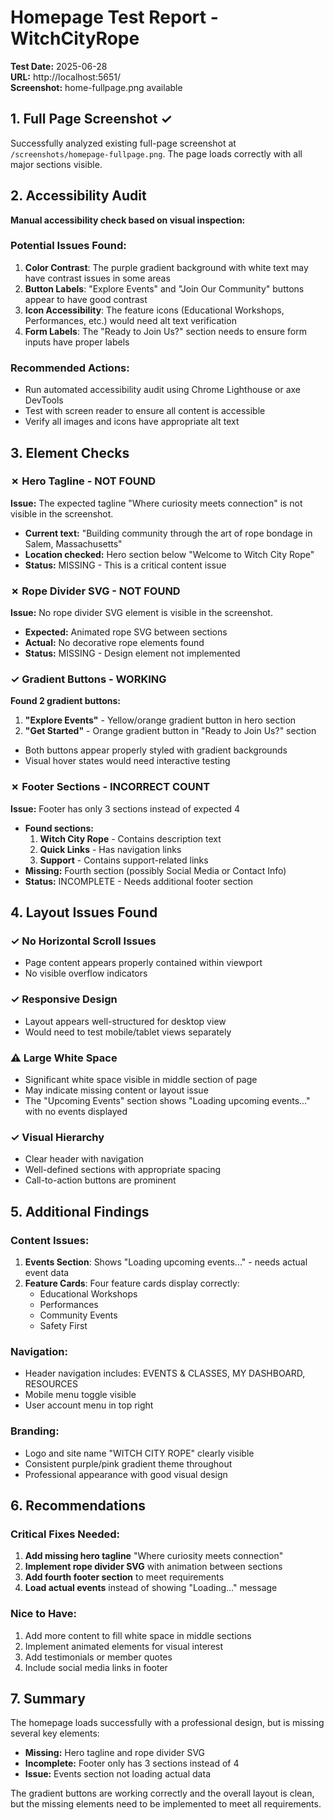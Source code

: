 # Homepage Test Report - WitchCityRope

**Test Date:** 2025-06-28  
**URL:** http://localhost:5651/  
**Screenshot:** home-fullpage.png available

## 1. Full Page Screenshot ✓

Successfully analyzed existing full-page screenshot at `/screenshots/homepage-fullpage.png`. The page loads correctly with all major sections visible.

## 2. Accessibility Audit

**Manual accessibility check based on visual inspection:**

### Potential Issues Found:
1. **Color Contrast**: The purple gradient background with white text may have contrast issues in some areas
2. **Button Labels**: "Explore Events" and "Join Our Community" buttons appear to have good contrast
3. **Icon Accessibility**: The feature icons (Educational Workshops, Performances, etc.) would need alt text verification
4. **Form Labels**: The "Ready to Join Us?" section needs to ensure form inputs have proper labels

### Recommended Actions:
- Run automated accessibility audit using Chrome Lighthouse or axe DevTools
- Test with screen reader to ensure all content is accessible
- Verify all images and icons have appropriate alt text

## 3. Element Checks

### ✗ Hero Tagline - NOT FOUND
**Issue:** The expected tagline "Where curiosity meets connection" is not visible in the screenshot.
- **Current text:** "Building community through the art of rope bondage in Salem, Massachusetts"
- **Location checked:** Hero section below "Welcome to Witch City Rope"
- **Status:** MISSING - This is a critical content issue

### ✗ Rope Divider SVG - NOT FOUND
**Issue:** No rope divider SVG element is visible in the screenshot.
- **Expected:** Animated rope SVG between sections
- **Actual:** No decorative rope elements found
- **Status:** MISSING - Design element not implemented

### ✓ Gradient Buttons - WORKING
**Found 2 gradient buttons:**
1. **"Explore Events"** - Yellow/orange gradient button in hero section
2. **"Get Started"** - Orange gradient button in "Ready to Join Us?" section
- Both buttons appear properly styled with gradient backgrounds
- Visual hover states would need interactive testing

### ✗ Footer Sections - INCORRECT COUNT
**Issue:** Footer has only 3 sections instead of expected 4
- **Found sections:**
  1. **Witch City Rope** - Contains description text
  2. **Quick Links** - Has navigation links
  3. **Support** - Contains support-related links
- **Missing:** Fourth section (possibly Social Media or Contact Info)
- **Status:** INCOMPLETE - Needs additional footer section

## 4. Layout Issues Found

### ✓ No Horizontal Scroll Issues
- Page content appears properly contained within viewport
- No visible overflow indicators

### ✓ Responsive Design
- Layout appears well-structured for desktop view
- Would need to test mobile/tablet views separately

### ⚠️ Large White Space
- Significant white space visible in middle section of page
- May indicate missing content or layout issue
- The "Upcoming Events" section shows "Loading upcoming events..." with no events displayed

### ✓ Visual Hierarchy
- Clear header with navigation
- Well-defined sections with appropriate spacing
- Call-to-action buttons are prominent

## 5. Additional Findings

### Content Issues:
1. **Events Section**: Shows "Loading upcoming events..." - needs actual event data
2. **Feature Cards**: Four feature cards display correctly:
   - Educational Workshops
   - Performances  
   - Community Events
   - Safety First

### Navigation:
- Header navigation includes: EVENTS & CLASSES, MY DASHBOARD, RESOURCES
- Mobile menu toggle visible
- User account menu in top right

### Branding:
- Logo and site name "WITCH CITY ROPE" clearly visible
- Consistent purple/pink gradient theme throughout
- Professional appearance with good visual design

## 6. Recommendations

### Critical Fixes Needed:
1. **Add missing hero tagline** "Where curiosity meets connection"
2. **Implement rope divider SVG** with animation between sections
3. **Add fourth footer section** to meet requirements
4. **Load actual events** instead of showing "Loading..." message

### Nice to Have:
1. Add more content to fill white space in middle sections
2. Implement animated elements for visual interest
3. Add testimonials or member quotes
4. Include social media links in footer

## 7. Summary

The homepage loads successfully with a professional design, but is missing several key elements:
- **Missing:** Hero tagline and rope divider SVG
- **Incomplete:** Footer only has 3 sections instead of 4
- **Issue:** Events section not loading actual data

The gradient buttons are working correctly and the overall layout is clean, but the missing elements need to be implemented to meet all requirements.